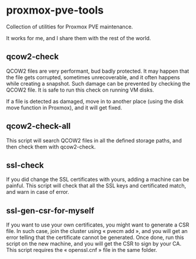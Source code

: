 # proxmox-pve-tools
Collection of utilities for Proxmox PVE maintenance.

It works for me, and I share them with the rest of the world.

## qcow2-check
QCOW2 files are very performant, bud badly protected. It may happen that the file gets corrupted, sometimes unrecoverable, and it often happens while creating a snapshot. Such damage can be prevented by checking the QCOW2 file. It is safe to run this check on running VM disks.

If a file is detected as damaged, move in to another place (using the disk move function in Proxmox), and it will get fixed.

## qcow2-check-all
This script will search QCOW2 files in all the defined storage paths, and then check them with qcow2-check.

## ssl-check
If you did change the SSL certificates with yours, adding a machine can be painful. This script will check that all the SSL keys and certificated match, and warn in case of error.

## ssl-gen-csr-for-myself
If you want to use your own certificates, you might want to generate a CSR file. In such case, join the cluster using « pvecm add », and you will get an error telling that the certificate cannot be generated. Once done, run this script on the new machine, and you will get the CSR to sign by your CA. This script requires the « openssl.cnf » file in the same folder.

